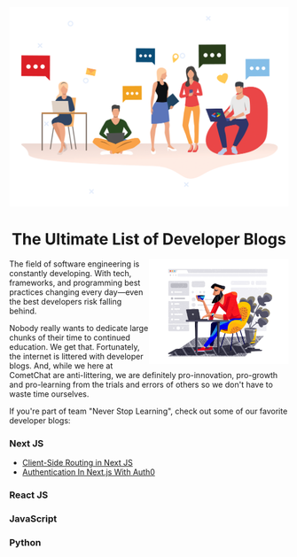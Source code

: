 <img src="https://github.com/Subhampreet/DEV-Blogs/blob/main/public/diversity.png" />

<h1 align="center">The Ultimate List of Developer Blogs</h1>

<img src="https://github.com/Subhampreet/DEV-Blogs/blob/main/public/illustration_design_in_progress_tubik.png" width="50%" align="right" />

The field of software engineering is constantly developing. With tech, frameworks, and programming best practices changing every day—even the best developers risk falling behind. 

Nobody really wants to dedicate large chunks of their time to continued education. We get that. Fortunately, the internet is littered with developer blogs. And, while we here at CometChat are anti-littering, we are definitely pro-innovation, pro-growth and pro-learning from the trials and errors of others so we don't have to waste time ourselves.

If you're part of team "Never Stop Learning", check out some of our favorite developer blogs:


### Next JS 
- [Client-Side Routing in Next JS](https://www.smashingmagazine.com/2021/06/client-side-routing-next-js/)
- [Authentication In Next.js With Auth0](https://www.smashingmagazine.com/2021/05/implement-authentication-nextjs-auth0/)

### React JS

### JavaScript

### Python




